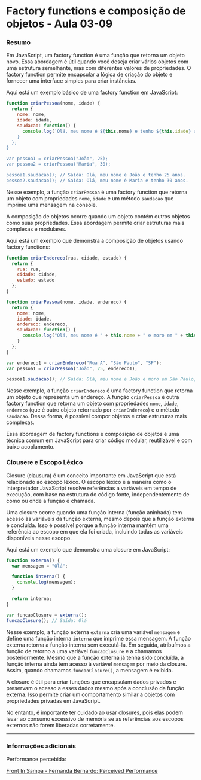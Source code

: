 <!--
Antes de publicar a issue, lembre-se de clicar na aba "Preview", para visualizar se a formatação está correta =)
-->

<!-- Escreva/insira as imagens após essa linha -->

# Factory functions e composição de objetos - Aula 03-09

### Resumo

Em JavaScript, um factory function é uma função que retorna um objeto novo. Essa abordagem é útil quando você deseja criar vários objetos com uma estrutura semelhante, mas com diferentes valores de propriedades. O factory function permite encapsular a lógica de criação do objeto e fornecer uma interface simples para criar instâncias.

Aqui está um exemplo básico de uma factory function em JavaScript:

```javascript
function criarPessoa(nome, idade) {
  return {
    nome: nome,
    idade: idade,
    saudacao: function() {
      console.log(`Olá, meu nome é ${this,nome} e tenho ${this.idade} anos.);
    }
  };
}

var pessoa1 = criarPessoa("João", 25);
var pessoa2 = criarPessoa("Maria", 30);

pessoa1.saudacao(); // Saída: Olá, meu nome é João e tenho 25 anos.
pessoa2.saudacao(); // Saída: Olá, meu nome é Maria e tenho 30 anos.
```

Nesse exemplo, a função `criarPessoa` é uma factory function que retorna um objeto com propriedades `nome`, `idade` e um método `saudacao` que imprime uma mensagem na console.

A composição de objetos ocorre quando um objeto contém outros objetos como suas propriedades. Essa abordagem permite criar estruturas mais complexas e modulares.

Aqui está um exemplo que demonstra a composição de objetos usando factory functions:

```javascript
function criarEndereco(rua, cidade, estado) {
  return {
    rua: rua,
    cidade: cidade,
    estado: estado
  };
}

function criarPessoa(nome, idade, endereco) {
  return {
    nome: nome,
    idade: idade,
    endereco: endereco,
    saudacao: function() {
      console.log("Olá, meu nome é " + this.nome + " e moro em " + this.endereco.cidade + ", " + this.endereco.estado + ".");
    }
  };
}

var endereco1 = criarEndereco("Rua A", "São Paulo", "SP");
var pessoa1 = criarPessoa("João", 25, endereco1);

pessoa1.saudacao(); // Saída: Olá, meu nome é João e moro em São Paulo, SP.
```

Nesse exemplo, a função `criarEndereco` é uma factory function que retorna um objeto que representa um endereço. A função `criarPessoa` é outra factory function que retorna um objeto com propriedades `nome`, `idade`, `endereco` (que é outro objeto retornado por `criarEndereco`) e o método `saudacao`. Dessa forma, é possível compor objetos e criar estruturas mais complexas.

Essa abordagem de factory functions e composição de objetos é uma técnica comum em JavaScript para criar código modular, reutilizável e com baixo acoplamento.

### Clousere e Escopo Léxico

Closure (clausura) é um conceito importante em JavaScript que está relacionado ao escopo léxico. O escopo léxico é a maneira como o interpretador JavaScript resolve referências a variáveis ​​em tempo de execução, com base na estrutura do código fonte, independentemente de como ou onde a função é chamada.

Uma closure ocorre quando uma função interna (função aninhada) tem acesso às variáveis ​​da função externa, mesmo depois que a função externa é concluída. Isso é possível porque a função interna mantém uma referência ao escopo em que ela foi criada, incluindo todas as variáveis ​​disponíveis nesse escopo.

Aqui está um exemplo que demonstra uma closure em JavaScript:

```javascript
function externa() {
  var mensagem = "Olá";

  function interna() {
    console.log(mensagem);
  }

  return interna;
}

var funcaoClosure = externa();
funcaoClosure(); // Saída: Olá
```

Nesse exemplo, a função externa `externa` cria uma variável `mensagem` e define uma função interna `interna` que imprime essa mensagem. A função externa retorna a função interna sem executá-la. Em seguida, atribuímos a função de retorno a uma variável `funcaoClosure` e a chamamos posteriormente. Mesmo que a função externa já tenha sido concluída, a função interna ainda tem acesso à variável `mensagem` por meio da closure. Assim, quando chamamos `funcaoClosure()`, a mensagem é exibida.

A closure é útil para criar funções que encapsulam dados privados e preservam o acesso a esses dados mesmo após a conclusão da função externa. Isso permite criar um comportamento similar a objetos com propriedades privadas em JavaScript.

No entanto, é importante ter cuidado ao usar closures, pois elas podem levar ao consumo excessivo de memória se as referências aos escopos externos não forem liberadas corretamente.

***

### Informações adicionais

Performance percebida:

[Front In Sampa - Fernanda Bernardo: Perceived Performance](https://youtu.be/VqpnP4UewzU)
